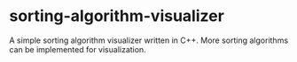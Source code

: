 # sorting-algorithm-visualizer
A simple sorting algorithm visualizer written in C++. More sorting algorithms can be implemented for visualization.
